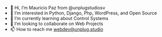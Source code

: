- 👋 Hi, I’m Mauricio Paz from @unplugstudiosv
- 👀 I’m interested in Python, Django, Php, WordPress, and Open Source
- 🌱 I’m currently learning about Control Systems
- 💞️ I’m looking to collaborate on Web Projects
- 📫 How to reach me webdev@unplug.studio

<!---
unplugstudiosv/unplugstudiosv is a ✨ special ✨ repository because its `README.md` (this file) appears on your GitHub profile.
You can click the Preview link to take a look at your changes.
--->
